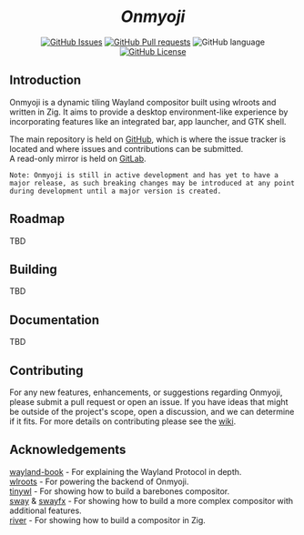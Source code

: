 <div align = center>

#

# ***Onmyoji***
[![GitHub Issues]](https://github.com/onmyojiwm/onmyoji/issues "Onmyoji issues.")
[![GitHub Pull requests]](https://github.com/onmyojiwm/onmyoji/pulls "Onmyoji Pull requests.")
![GitHub language]
[![GitHub License]](LICENSE)

</div>

## Introduction
Onmyoji is a dynamic tiling Wayland compositor built using wlroots and written in Zig. It aims to provide a desktop environment-like experience by incorporating features like an integrated bar, app launcher, and GTK shell.

The main repository is held on [GitHub](https://github.com/onmyojiwm/onmyoji "A dynamic tiling Wayland compositor using wlroots and written in Zig."), which is where the issue tracker is located and where issues and contributions can be submitted.  
A read-only mirror is held on [GitLab](https://gitlab.com/onmyoji/onmyoji "A dynamic tiling Wayland compositor using wlroots and written in Zig.").  

```
Note: Onmyoji is still in active development and has yet to have a major release, as such breaking changes may be introduced at any point during development until a major version is created.
```

## Roadmap
TBD

## Building
TBD

## Documentation
TBD

## Contributing
For any new features, enhancements, or suggestions regarding Onmyoji, please submit a pull request or open an issue. If you have ideas that might be outside of the project's scope, open a discussion, and we can determine if it fits. For more details on contributing please see the [wiki](# "Currently a dead link to nowhere.").

## Acknowledgements
[wayland-book](https://wayland-book.com/introduction.html "Intro to the Wayland Protocol.") - For explaining the Wayland Protocol in depth.  
[wlroots](https://gitlab.freedesktop.org/wlroots/wlroots "Wayland backends.") - For powering the backend of Onmyoji.  
[tinywl](https://gitlab.freedesktop.org/wlroots/wlroots/-/tree/master/tinywl "Barebones \"minimum viable product\" compositor.") - For showing how to build a barebones compositor.  
[sway](https://github.com/swaywm/sway "An i3-compatible Wayland Compositor.") &
[swayfx](https://github.com/WillPower3309/swayfx "Sway with added eye candy.") - For showing how to build a more complex compositor with additional features.  
[river](https://codeberg.org/river/river "A dynamic tiling Wayland compositor.") - For showing how to build a compositor in Zig.

<!------------------------------{ Badges }------------------------------>
[GitHub Issues]: https://img.shields.io/github/issues/onmyojiwm/onmyoji?style=flat&logo=github&logoColor=%23cdd6f4&label=Issues&labelColor=%231e1e2e&color=%23b4befe

[GitHub Pull requests]: https://img.shields.io/github/issues-pr/onmyojiwm/onmyoji?style=flat&logo=github&logoColor=%23cdd6f4&label=Pull%20requests&labelColor=%231e1e2e&color=%23b4befe

[GitHub language]: https://img.shields.io/github/languages/top/onmyojiwm/onmyoji?style=flat&logo=zig&logoColor=%23fab387&label=Zig&labelColor=%231e1e2e&color=%23fab387

[GitHub License]: https://img.shields.io/github/license/onmyojiwm/onmyoji?style=flat&label=License&labelColor=%231e1e2e&color=%23e78284
